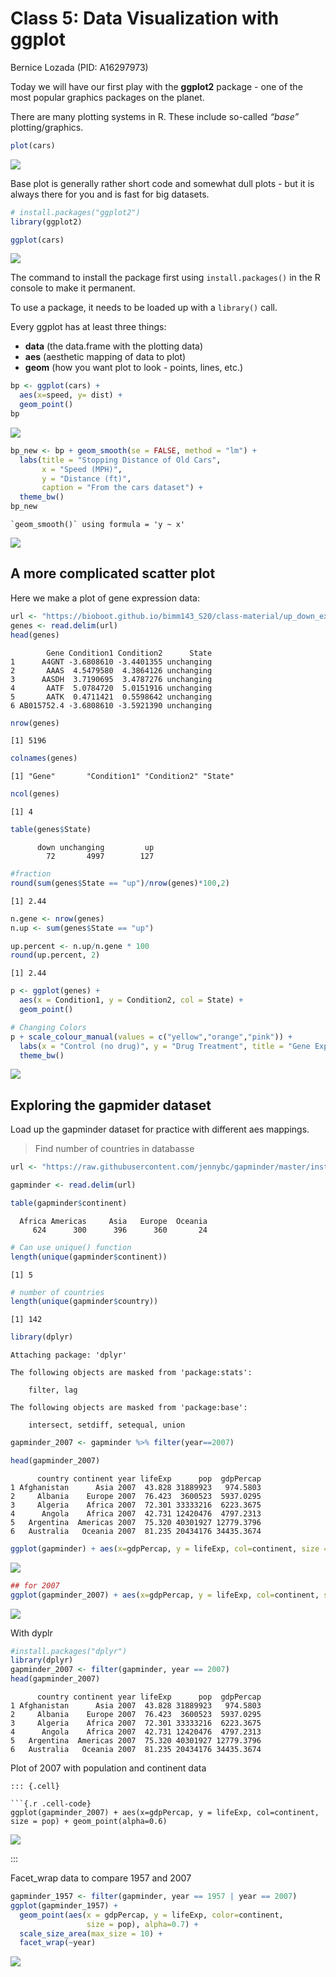 # Class 5: Data Visualization with ggplot
Bernice Lozada (PID: A16297973)

Today we will have our first play with the **ggplot2** package - one of
the most popular graphics packages on the planet.

There are many plotting systems in R. These include so-called *“base”*
plotting/graphics.

``` r
plot(cars)
```

![](class05_files/figure-commonmark/unnamed-chunk-1-1.png)

Base plot is generally rather short code and somewhat dull plots - but
it is always there for you and is fast for big datasets.

``` r
# install.packages("ggplot2")
library(ggplot2)

ggplot(cars)
```

![](class05_files/figure-commonmark/unnamed-chunk-2-1.png)

The command to install the package first using `install.packages()` in
the R console to make it permanent.

To use a package, it needs to be loaded up with a `library()` call.

Every ggplot has at least three things:

- **data** (the data.frame with the plotting data)
- **aes** (aesthetic mapping of data to plot)
- **geom** (how you want plot to look - points, lines, etc.)

``` r
bp <- ggplot(cars) +
  aes(x=speed, y= dist) +
  geom_point()
bp
```

![](class05_files/figure-commonmark/unnamed-chunk-3-1.png)

``` r
bp_new <- bp + geom_smooth(se = FALSE, method = "lm") +
  labs(title = "Stopping Distance of Old Cars",
       x = "Speed (MPH)",
       y = "Distance (ft)",
       caption = "From the cars dataset") +
  theme_bw()
bp_new
```

    `geom_smooth()` using formula = 'y ~ x'

![](class05_files/figure-commonmark/unnamed-chunk-4-1.png)

## A more complicated scatter plot

Here we make a plot of gene expression data:

``` r
url <- "https://bioboot.github.io/bimm143_S20/class-material/up_down_expression.txt"
genes <- read.delim(url)
head(genes)
```

            Gene Condition1 Condition2      State
    1      A4GNT -3.6808610 -3.4401355 unchanging
    2       AAAS  4.5479580  4.3864126 unchanging
    3      AASDH  3.7190695  3.4787276 unchanging
    4       AATF  5.0784720  5.0151916 unchanging
    5       AATK  0.4711421  0.5598642 unchanging
    6 AB015752.4 -3.6808610 -3.5921390 unchanging

``` r
nrow(genes)
```

    [1] 5196

``` r
colnames(genes)
```

    [1] "Gene"       "Condition1" "Condition2" "State"     

``` r
ncol(genes)
```

    [1] 4

``` r
table(genes$State)
```


          down unchanging         up 
            72       4997        127 

``` r
#fraction
round(sum(genes$State == "up")/nrow(genes)*100,2)
```

    [1] 2.44

``` r
n.gene <- nrow(genes)
n.up <- sum(genes$State == "up")

up.percent <- n.up/n.gene * 100
round(up.percent, 2)
```

    [1] 2.44

``` r
p <- ggplot(genes) + 
  aes(x = Condition1, y = Condition2, col = State) +
  geom_point()
```

``` r
# Changing Colors
p + scale_colour_manual(values = c("yellow","orange","pink")) +
  labs(x = "Control (no drug)", y = "Drug Treatment", title = "Gene Expression Changes Upon Drug Treatment") + 
  theme_bw()
```

![](class05_files/figure-commonmark/unnamed-chunk-8-1.png)

## Exploring the gapmider dataset

Load up the gapminder dataset for practice with different aes mappings.

> Find number of countries in databasse

``` r
url <- "https://raw.githubusercontent.com/jennybc/gapminder/master/inst/extdata/gapminder.tsv"

gapminder <- read.delim(url)

table(gapminder$continent)
```


      Africa Americas     Asia   Europe  Oceania 
         624      300      396      360       24 

``` r
# Can use unique() function
length(unique(gapminder$continent))
```

    [1] 5

``` r
# number of countries
length(unique(gapminder$country))
```

    [1] 142

``` r
library(dplyr)
```


    Attaching package: 'dplyr'

    The following objects are masked from 'package:stats':

        filter, lag

    The following objects are masked from 'package:base':

        intersect, setdiff, setequal, union

``` r
gapminder_2007 <- gapminder %>% filter(year==2007)

head(gapminder_2007)
```

          country continent year lifeExp      pop  gdpPercap
    1 Afghanistan      Asia 2007  43.828 31889923   974.5803
    2     Albania    Europe 2007  76.423  3600523  5937.0295
    3     Algeria    Africa 2007  72.301 33333216  6223.3675
    4      Angola    Africa 2007  42.731 12420476  4797.2313
    5   Argentina  Americas 2007  75.320 40301927 12779.3796
    6   Australia   Oceania 2007  81.235 20434176 34435.3674

``` r
ggplot(gapminder) + aes(x=gdpPercap, y = lifeExp, col=continent, size = pop) + geom_point(alpha=0.2)
```

![](class05_files/figure-commonmark/unnamed-chunk-11-1.png)

``` r
## for 2007
ggplot(gapminder_2007) + aes(x=gdpPercap, y = lifeExp, col=continent, size = pop) + geom_point(alpha=0.6)
```

![](class05_files/figure-commonmark/unnamed-chunk-11-2.png)

With dyplr

``` r
#install.packages("dplyr")
library(dplyr)
gapminder_2007 <- filter(gapminder, year == 2007)
head(gapminder_2007)
```

          country continent year lifeExp      pop  gdpPercap
    1 Afghanistan      Asia 2007  43.828 31889923   974.5803
    2     Albania    Europe 2007  76.423  3600523  5937.0295
    3     Algeria    Africa 2007  72.301 33333216  6223.3675
    4      Angola    Africa 2007  42.731 12420476  4797.2313
    5   Argentina  Americas 2007  75.320 40301927 12779.3796
    6   Australia   Oceania 2007  81.235 20434176 34435.3674

Plot of 2007 with population and continent data

    ::: {.cell}

    ```{.r .cell-code}
    ggplot(gapminder_2007) + aes(x=gdpPercap, y = lifeExp, col=continent, size = pop) + geom_point(alpha=0.6)

<div class="cell-output-display">

![](class05_files/figure-commonmark/unnamed-chunk-13-1.png)

</div>

:::

Facet_wrap data to compare 1957 and 2007

``` r
gapminder_1957 <- filter(gapminder, year == 1957 | year == 2007)
ggplot(gapminder_1957) + 
  geom_point(aes(x = gdpPercap, y = lifeExp, color=continent,
                 size = pop), alpha=0.7) + 
  scale_size_area(max_size = 10) +
  facet_wrap(~year)
```

![](class05_files/figure-commonmark/unnamed-chunk-14-1.png)
